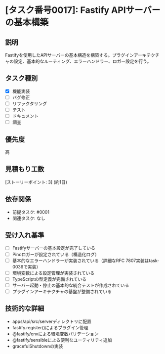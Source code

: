 # [タスク番号0017]: Fastify APIサーバーの基本構築

## 説明
Fastifyを使用したAPIサーバーの基本構造を構築する。プラグインアーキテクチャの設定、基本的なルーティング、エラーハンドラー、ロガー設定を行う。

## タスク種別
- [x] 機能実装
- [ ] バグ修正
- [ ] リファクタリング
- [ ] テスト
- [ ] ドキュメント
- [ ] 調査

## 優先度
高

## 見積もり工数
[ストーリーポイント: 3] (約1日)

## 依存関係
- 前提タスク: #0001
- 関連タスク: なし

## 受け入れ基準
- [ ] Fastifyサーバーの基本設定が完了している
- [ ] Pinoロガーが設定されている（構造化ログ）
- [ ] 基本的なエラーハンドラーが実装されている（詳細なRFC 7807実装はtask-0036で実装）
- [ ] 環境変数による設定管理が実装されている
- [ ] TypeScriptの型定義が完備されている
- [ ] サーバー起動・停止の基本的な統合テストが作成されている
- [ ] プラグインアーキテクチャの基盤が整備されている

## 技術的な詳細
- apps/api/src/serverディレクトリに配置
- fastify.register()によるプラグイン管理
- @fastify/envによる環境変数バリデーション
- @fastify/sensibleによる便利なユーティリティ追加
- gracefulShutdownの実装